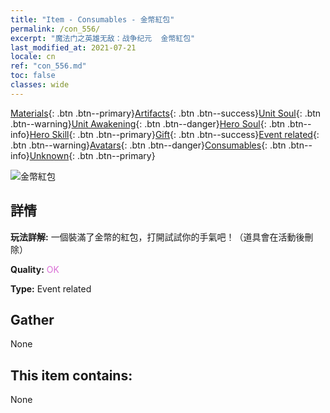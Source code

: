 ```yaml
---
title: "Item - Consumables - 金幣紅包"
permalink: /con_556/
excerpt: "魔法门之英雄无敌：战争纪元  金幣紅包"
last_modified_at: 2021-07-21
locale: cn
ref: "con_556.md"
toc: false
classes: wide
---
```

 [Materials](/ItemsCN/){: .btn .btn--primary}[Artifacts](/ItemsCN/Artifacts/){: .btn .btn--success}[Unit Soul](/ItemsCN/UnitSoul/){: .btn .btn--warning}[Unit Awakening](/ItemsCN/UnitAwakening/){: .btn .btn--danger}[Hero Soul](/ItemsCN/HeroSoul/){: .btn .btn--info}[Hero Skill](/ItemsCN/HeroSkill/){: .btn .btn--primary}[Gift](/ItemsCN/Gift/){: .btn .btn--success}[Event related](/ItemsCN/Events/){: .btn .btn--warning}[Avatars](/ItemsCN/Avatars/){: .btn .btn--danger}[Consumables](/ItemsCN/Consumables/){: .btn .btn--info}[Unknown](/ItemsCN/Unknown/){: .btn .btn--primary}

 ![金幣紅包](/images/t/i_10042_redpacket.png)

## 詳情
 **玩法詳解:** 一個裝滿了金幣的紅包，打開試試你的手氣吧！（道具會在活動後刪除）

 **Quality:** <span style="color: #DA70D6">OK</span>

 **Type:** Event related

## Gather

  None

## This item contains:

  None


